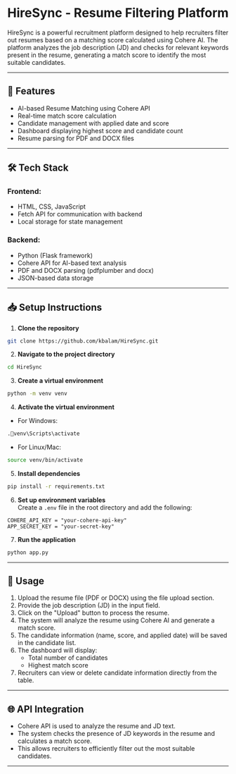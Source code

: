 
# HireSync - Resume Filtering Platform

HireSync is a powerful recruitment platform designed to help recruiters filter out resumes based on a matching score calculated using Cohere AI. 
The platform analyzes the job description (JD) and checks for relevant keywords present in the resume, generating a match score to identify the most suitable candidates.

---

## 🚀 Features
- AI-based Resume Matching using Cohere API
- Real-time match score calculation
- Candidate management with applied date and score
- Dashboard displaying highest score and candidate count
- Resume parsing for PDF and DOCX files

---

## 🛠️ Tech Stack
### **Frontend:**
- HTML, CSS, JavaScript
- Fetch API for communication with backend
- Local storage for state management

### **Backend:**
- Python (Flask framework)
- Cohere API for AI-based text analysis
- PDF and DOCX parsing (pdfplumber and docx)
- JSON-based data storage

---

## 📥 Setup Instructions
1. **Clone the repository**  
```bash
git clone https://github.com/kbalam/HireSync.git
```

2. **Navigate to the project directory**  
```bash
cd HireSync
```

3. **Create a virtual environment**  
```bash
python -m venv venv
```

4. **Activate the virtual environment**  
- For Windows:  
```bash
.venv\Scripts\activate
```
- For Linux/Mac:  
```bash
source venv/bin/activate
```

5. **Install dependencies**  
```bash
pip install -r requirements.txt
```

6. **Set up environment variables**  
Create a `.env` file in the root directory and add the following:  
```
COHERE_API_KEY = "your-cohere-api-key"
APP_SECRET_KEY = "your-secret-key"
```

7. **Run the application**  
```bash
python app.py
```

---

## 🎯 Usage
1. Upload the resume file (PDF or DOCX) using the file upload section.  
2. Provide the job description (JD) in the input field.  
3. Click on the "Upload" button to process the resume.  
4. The system will analyze the resume using Cohere AI and generate a match score.  
5. The candidate information (name, score, and applied date) will be saved in the candidate list.  
6. The dashboard will display:
   - Total number of candidates  
   - Highest match score  
7. Recruiters can view or delete candidate information directly from the table.  

---

## 🌐 API Integration
- Cohere API is used to analyze the resume and JD text.  
- The system checks the presence of JD keywords in the resume and calculates a match score.  
- This allows recruiters to efficiently filter out the most suitable candidates.  

---
